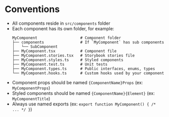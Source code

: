 # Conventions

- All components reside in `src/components` folder
- Each component has its own folder, for example:  
  ```shell
  MyComponent                   # Component folder
  ├── components                # If `MyComponent` has sub components
  │   └── SubComponent
  ├── MyComponent.tsx           # Component file
  ├── MyComponent.stories.tsx   # Storybook stories file
  ├── MyComponent.styles.ts     # Styled components
  ├── MyComponent.test.ts       # Unit tests
  ├── MyComponent.types.ts      # Public interfaces, enums, types
  └── MyComponent.hooks.ts      # Custom hooks used by your component
  ```
- Component props should be named `{ComponentName}Props` (ex: `MyComponentProps`)
- Styled components should be named `{ComponentName}{Element}` (ex: `MyComponentTitle`)
- Always use named exports (ex: `export function MyComponent() { /* ... */ }`)